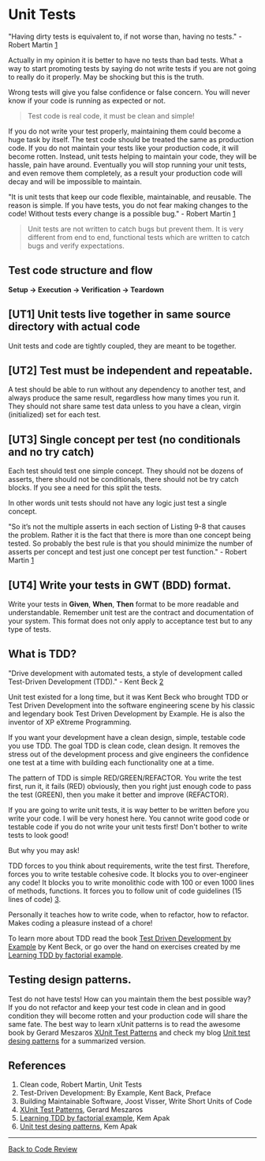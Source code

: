 # Unit Tests

"Having dirty tests is equivalent to, if not worse than, having no tests." - Robert Martin [1](#cite01)

Actually in my opinion it is better to have no tests than bad tests. What a way to start promoting tests by saying
do not write tests if you are not going to really do it properly. May be shocking but this is the truth.

Wrong tests will give you false confidence or false concern. You will never know if your code is running as expected or 
not.

> Test code is real code, it must be clean and simple!

If you do not write your test properly, maintaining them could become a huge task by itself. The test code should be 
treated the same as production code. If you do not maintain your tests like your production code, it will become rotten. 
Instead, unit tests helping to maintain your code, they will be hassle, pain have around. Eventually you will stop 
running your unit tests, and even remove them completely, as a result your production code will decay and will be 
impossible to maintain.

"It is unit tests that keep our code flexible, maintainable, and reusable. The reason is simple. If you have tests, 
you do not fear making changes to the code! Without tests every change is a possible bug." - Robert Martin [1](#cite01)

> Unit tests are not written to catch bugs but prevent them. It is very different from end to end, 
> functional tests which are written to catch bugs and verify expectations.

## Test code structure and flow
**Setup -> Execution -> Verification -> Teardown**

## [UT1] Unit tests live together in same source directory with actual code
Unit tests and code are tightly coupled, they are meant to be together.

## [UT2] Test must be independent and repeatable.

A test should be able to run without any dependency to another test, and always produce the same result, regardless how 
many times you run it. They should not share same test data unless to you have a clean, virgin (initialized) set for 
each test.

## [UT3] Single concept per test (no conditionals and no try catch)
Each test should test one simple concept. They should not be dozens of asserts, there should not be conditionals, there
should not be try catch blocks. If you see a need for this split the tests.

In other words unit tests should not have any logic just test a single concept.

"So it’s not the multiple asserts in each section of Listing 9-8 that causes the problem. Rather it is the fact that
there is more than one concept being tested. So probably the best rule is that you should minimize the number of
asserts per concept and test just one concept per test function." - Robert Martin [1](#cite01)

## [UT4] Write your tests in GWT (BDD) format.
Write your tests in **Given**, **When**, **Then** format to be more readable and understandable. Remember unit test are 
the contract and documentation of your system. This format does not only apply to acceptance test but to any type of 
tests.

## What is TDD?
"Drive development with automated tests, a style of development called Test-Driven Development (TDD)." - Kent Beck [2](cite#2)

Unit test existed for a long time, but it was Kent Beck who brought TDD or Test Driven Development into the software engineering
scene by his classic and legendary book Test Driven Development by Example. He is also the inventor of XP eXtreme Programming.

If you want your development have a clean design, simple, testable code you use TDD. The goal TDD is clean code, 
clean design. It removes the stress out of the development process and give engineers the confidence one test at a time
with building each functionality one at a time.

The pattern of TDD is simple RED/GREEN/REFACTOR. You write the test first, run it, it fails (RED) obviously, then you 
right just enough code to pass the test (GREEN), then you make it better and improve (REFACTOR).

If you are going to write unit tests, it is way better to be written before you write your code. I will be very honest 
here. You cannot write good code or testable code if you do not write your unit tests first! Don't bother to write tests 
to look good!

But why you may ask!

TDD forces to you think about requirements, write the test first. Therefore, forces you to write testable cohesive code.
It blocks you to over-engineer any code! It blocks you to write monolithic code with 100 or even 1000 lines of methods,
functions. It forces you to follow unit of code guidelines (15 lines of code) [3](#cite03).

Personally it teaches how to write code, when to refactor, how to refactor. Makes coding a pleasure instead of a chore!

To learn more about TDD read the book [Test Driven Development by Example](https://www.informit.com/store/test-driven-development-by-example-9780321146533) by Kent Beck,
or go over the hand on exercises created by me [Learning TDD by factorial example](https://github.com/kemapak/factorial-tdd).

## Testing design patterns.
Test do not have tests! How can you maintain them the best possible way? If you do not refactor and keep your test code 
in clean and in good condition they will become rotten and your production code will share the same fate.
The best way to learn xUnit patterns is to read the awesome book by Gerard Meszaros [XUnit Test Patterns](http://xunitpatterns.com)
and check my blog [Unit test desing patterns](https://github.com/kemapak/blog/blob/master/testing/Testing%20Design%20Patterns%20for%20UI.md) for a summarized version.

## References

1. <a id="cite01"></a>Clean code, Robert Martin, Unit Tests
2. <a id="cite02"></a>Test-Driven Development: By Example, Kent Back, Preface
3. <a id="cite03"></a>Building Maintainable Software, Joost Visser, Write Short Units of Code
4. [XUnit Test Patterns](http://xunitpatterns.com), Gerard Meszaros
5. [Learning TDD by factorial example](https://github.com/kemapak/factorial-tdd), Kem Apak
6. [Unit test desing patterns](https://github.com/kemapak/blog/blob/master/testing/Testing%20Design%20Patterns%20for%20UI.md), Kem Apak

---

[Back to Code Review](../code-review.md)
